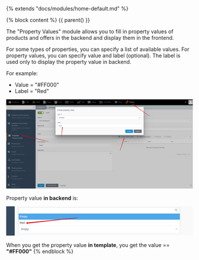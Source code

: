 {% extends "docs/modules/home-default.md" %}

{% block content %}
{{ parent() }}

The "Property Values" module allows you to fill in property values of products and offers ​​in the backend and display them in the frontend.

For some types of properties, you can specify a list of available values.
For property values, you can specify value and label (optional).
 The label is used only to display the property value in backend.
 
For example:
* Value = "#FF000"
* Label = "Red"

![](./../../assets/images/backend-property-value-1.png ':class=medium-image')

Property value **in backend** is:

![](./../../assets/images/backend-property-value-2.png ':class=medium-image')

When you get the property value **in template**, you get the value == **"#FF000"**
{% endblock %}
